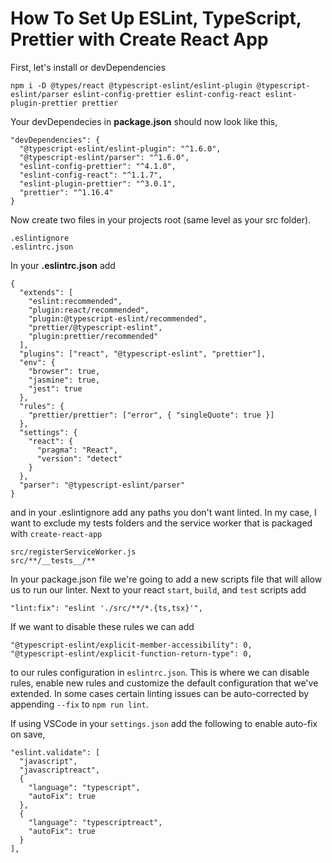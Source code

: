 # How To Set Up ESLint, TypeScript, Prettier with Create React App

First, let's install or devDependencies
```
npm i -D @types/react @typescript-eslint/eslint-plugin @typescript-eslint/parser eslint-config-prettier eslint-config-react eslint-plugin-prettier prettier
```

Your devDependecies in **package.json** should now look like this,
```
"devDependencies": {
  "@typescript-eslint/eslint-plugin": "^1.6.0",
  "@typescript-eslint/parser": "^1.6.0",
  "eslint-config-prettier": "^4.1.0",
  "eslint-config-react": "^1.1.7",
  "eslint-plugin-prettier": "^3.0.1",
  "prettier": "^1.16.4"
}
```

Now create two files in your projects root (same level as your src folder).
```
.eslintignore
.eslintrc.json
```

In your **.eslintrc.json** add
```
{
  "extends": [
    "eslint:recommended",
    "plugin:react/recommended",
    "plugin:@typescript-eslint/recommended",
    "prettier/@typescript-eslint",
    "plugin:prettier/recommended"
  ],
  "plugins": ["react", "@typescript-eslint", "prettier"],
  "env": {
    "browser": true,
    "jasmine": true,
    "jest": true
  },
  "rules": {
    "prettier/prettier": ["error", { "singleQuote": true }]
  },
  "settings": {
    "react": {
      "pragma": "React",
      "version": "detect"
    }
  },
  "parser": "@typescript-eslint/parser"
}
```

and in your .eslintignore add any paths you don't want linted. In my case, I want to exclude my tests folders and the service worker that is packaged with `create-react-app`
```
src/registerServiceWorker.js
src/**/__tests__/**
```

In your package.json file we're going to add a new scripts file that will allow us to run our linter. Next to your react `start`, `build`, and `test` scripts add
```
"lint:fix": "eslint './src/**/*.{ts,tsx}'",
```

If we want to disable these rules we can add
```
"@typescript-eslint/explicit-member-accessibility": 0,
"@typescript-eslint/explicit-function-return-type": 0,
```

to our rules configuration in `eslintrc.json`. This is where we can disable rules, enable new rules and customize the default configuration that we've extended. In some cases certain linting issues can be auto-corrected by appending `--fix` to `npm run lint`.
  
If using VSCode in your `settings.json` add the following to enable auto-fix on save,
```
"eslint.validate": [
  "javascript",
  "javascriptreact",
  {
    "language": "typescript",
    "autoFix": true
  },
  {
    "language": "typescriptreact",
    "autoFix": true
  }
],
```
